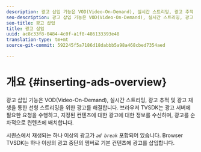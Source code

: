 ```yaml
---
description: 광고 삽입 기능은 VOD(Video-On-Demand), 실시간 스트리밍, 광고 추적 및 광고 재생을 통한 선형 스트리밍을 위한 광고를 해결합니다. 브라우저 TVSDK는 광고 서버에 필요한 요청을 수행하고, 지정된 컨텐츠에 대한 광고에 대한 정보를 수신하며, 광고를 순차적으로 컨텐츠에 배치합니다.
seo-description: 광고 삽입 기능은 VOD(Video-On-Demand), 실시간 스트리밍, 광고 추적 및 광고 재생을 통한 선형 스트리밍을 위한 광고를 해결합니다. 브라우저 TVSDK는 광고 서버에 필요한 요청을 수행하고, 지정된 컨텐츠에 대한 광고에 대한 정보를 수신하며, 광고를 순차적으로 컨텐츠에 배치합니다.
seo-title: 광고 삽입
title: 광고 삽입
uuid: ac8c33f8-0484-4c0f-a1f8-486133393e48
translation-type: tm+mt
source-git-commit: 592245f5a7186d18dabbb5a98a468cbed7354aed

---
```



# 개요 {#inserting-ads-overview}

광고 삽입 기능은 VOD(Video-On-Demand), 실시간 스트리밍, 광고 추적 및 광고 재생을 통한 선형 스트리밍을 위한 광고를 해결합니다. 브라우저 TVSDK는 광고 서버에 필요한 요청을 수행하고, 지정된 컨텐츠에 대한 광고에 대한 정보를 수신하며, 광고를 순차적으로 컨텐츠에 배치합니다.

시퀀스에서 재생되는 하나 이상의 광고가 *`ad break`* 포함되어 있습니다. Browser TVSDK는 하나 이상의 광고 중단의 멤버로 기본 컨텐츠에 광고를 삽입합니다.
